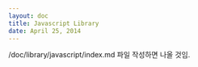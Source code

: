 ```yaml
---
layout: doc
title: Javascript Library
date: April 25, 2014
---
```


/doc/library/javascript/index.md 파일 작성하면 나올 것임.
